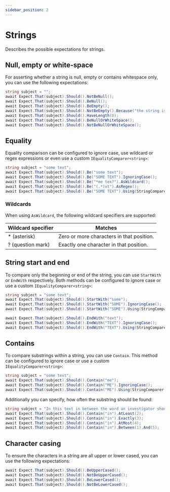 ```yaml
---
sidebar_position: 2
---
```


# Strings

Describes the possible expectations for strings.

## Null, empty or white-space

For asserting whether a string is null, empty or contains whitespace only, you can use the following expectations:

```csharp
string subject = "";
await Expect.That(subject).Should().NotBeNull();
await Expect.That(subject).Should().BeNull();
await Expect.That(subject).Should().BeEmpty();
await Expect.That(subject).Should().NotBeEmpty().Because("the string is not empty");
await Expect.That(subject).Should().HaveLength(0);
await Expect.That(subject).Should().BeNullOrWhiteSpace();
await Expect.That(subject).Should().NotBeNullOrWhiteSpace();
```

## Equality

Equality comparison can be configured to ignore case, use wildcard or regex expressions or even use a custom `IEqualityComparer<string>`:

```csharp
string subject = "some text";
await Expect.That(subject).Should().Be("some text");
await Expect.That(subject).Should().Be("SOME TEXT").IgnoringCase();
await Expect.That(subject).Should().Be("*me tex?").AsWildcard();
await Expect.That(subject).Should().Be("(.*)xt").AsRegex();
await Expect.That(subject).Should().Be("SOME TEXT").Using(StringComparer.OrdinalIgnoreCase);
```

### Wildcards

When using `AsWildcard`, the following wildcard specifiers are supported:

| Wildcard specifier  | Matches                                   |
|---------------------|-------------------------------------------|
| * (asterisk)        | Zero or more characters in that position. |
| ? (question mark)   | Exactly one character in that position.   |

## String start and end

To compare only the beginning or end of the string, you can use `StartWith` or `EndWith` respectively. Both methods can be configured to ignore case or use a custom `IEqualityComparer<string>`:

```csharp
string subject = "some text";
await Expect.That(subject).Should().StartWith("some");
await Expect.That(subject).Should().StartWith("SOME").IgnoringCase();
await Expect.That(subject).Should().StartWith("SOME").Using(StringComparer.OrdinalIgnoreCase);

await Expect.That(subject).Should().EndWith("text");
await Expect.That(subject).Should().EndWith("TEXT").IgnoringCase();
await Expect.That(subject).Should().EndWith("TEXT").Using(StringComparer.OrdinalIgnoreCase);
```

## Contains

To compare substrings within a string, you can use `Contain`. This method can be configured to ignore case or use a custom `IEqualityComparer<string>`:

```csharp
string subject = "some text";
await Expect.That(subject).Should().Contain("me");
await Expect.That(subject).Should().Contain("ME").IgnoringCase();
await Expect.That(subject).Should().Contain("ME").Using(StringComparer.OrdinalIgnoreCase);
```

Additionally you can specify, how often the substring should be found:
```csharp
string subject = "In this text in between the word an investigator should find the word 'IN' multiple times.";
await Expect.That(subject).Should().Contain("in").AtLeast(2);
await Expect.That(subject).Should().Contain("in").Exactly(3);
await Expect.That(subject).Should().Contain("in").AtMost(4);
await Expect.That(subject).Should().Contain("in").Between(1).And(5);
```

## Character casing
To ensure the characters in a string are all upper or lower cased, you can use the following expectations:

```csharp
await Expect.That(subject).Should().BeUpperCased();
await Expect.That(subject).Should().NotBeUpperCased();
await Expect.That(subject).Should().BeLowerCased();
await Expect.That(subject).Should().NotBeLowerCased();
```
